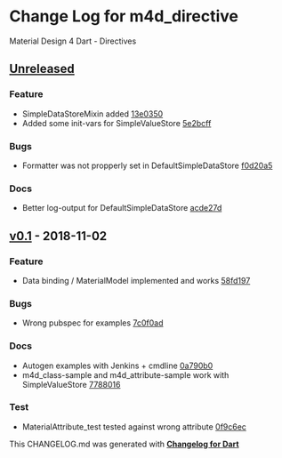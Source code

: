 # Change Log for m4d_directive
Material Design 4 Dart - Directives

## [Unreleased](http://github.com/mikemitterer/m4d_directive/compare/v0.1...HEAD)

### Feature
* SimpleDataStoreMixin added [13e0350](https://github.com/mikemitterer/m4d_directive/commit/13e0350faee0ba5c9a48e178f1149b0e5ddc844c)
* Added some init-vars for SimpleValueStore [5e2bcff](https://github.com/mikemitterer/m4d_directive/commit/5e2bcff572bc12f42540de8b81f9009e0368300a)

### Bugs
* Formatter was not propperly set in DefaultSimpleDataStore [f0d20a5](https://github.com/mikemitterer/m4d_directive/commit/f0d20a5c4726c8a53ba6c502f2b251f632c9cd7e)

### Docs
* Better log-output for DefaultSimpleDataStore [acde27d](https://github.com/mikemitterer/m4d_directive/commit/acde27d842593a22d228edce09f87af3ea41d2f4)

## [v0.1](http://github.com/mikemitterer/m4d_directive/compare/v0.1) - 2018-11-02

### Feature
* Data binding / MaterialModel implemented and works [58fd197](https://github.com/mikemitterer/m4d_directive/commit/58fd197aecbaf05650e8d9f33ef80d6326d61689)

### Bugs
* Wrong pubspec for examples [7c0f0ad](https://github.com/mikemitterer/m4d_directive/commit/7c0f0ad993e28eb8e52cf357598f8de946c772f3)

### Docs
* Autogen examples with Jenkins + cmdline [0a790b0](https://github.com/mikemitterer/m4d_directive/commit/0a790b0eed3fc3f9374b17a2a4832617ee0b9af0)
* m4d_class-sample and m4d_attribute-sample work with SimpleValueStore [7788016](https://github.com/mikemitterer/m4d_directive/commit/7788016c6e4db987207d44b052d4ff53f9febea8)

### Test
* MaterialAttribute_test tested against wrong attribute [0f9c6ec](https://github.com/mikemitterer/m4d_directive/commit/0f9c6ec9d3823f18195d24a4ecede19a033148d6)


This CHANGELOG.md was generated with [**Changelog for Dart**](https://pub.dartlang.org/packages/changelog)
